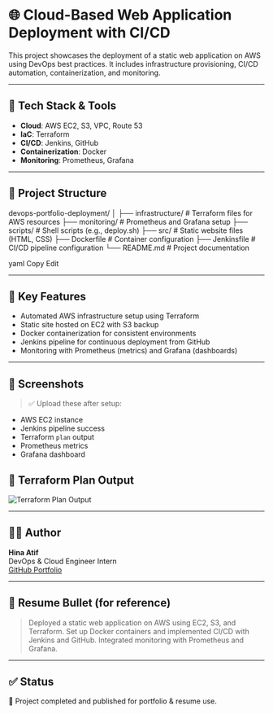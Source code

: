 # 🌐 Cloud-Based Web Application Deployment with CI/CD

This project showcases the deployment of a static web application on AWS using DevOps best practices. It includes infrastructure provisioning, CI/CD automation, containerization, and monitoring.

---

## 🚀 Tech Stack & Tools

- **Cloud**: AWS EC2, S3, VPC, Route 53
- **IaC**: Terraform
- **CI/CD**: Jenkins, GitHub
- **Containerization**: Docker
- **Monitoring**: Prometheus, Grafana

---

## 📁 Project Structure

devops-portfolio-deployment/
│
├── infrastructure/ # Terraform files for AWS resources
├── monitoring/ # Prometheus and Grafana setup
├── scripts/ # Shell scripts (e.g., deploy.sh)
├── src/ # Static website files (HTML, CSS)
├── Dockerfile # Container configuration
├── Jenkinsfile # CI/CD pipeline configuration
└── README.md # Project documentation

yaml
Copy
Edit


---

## 🔧 Key Features

- Automated AWS infrastructure setup using Terraform
- Static site hosted on EC2 with S3 backup
- Docker containerization for consistent environments
- Jenkins pipeline for continuous deployment from GitHub
- Monitoring with Prometheus (metrics) and Grafana (dashboards)

---

## 📸 Screenshots

> ✅ Upload these after setup:
- AWS EC2 instance
- Jenkins pipeline success
- Terraform `plan` output
- Prometheus metrics
- Grafana dashboard

## 🔧 Terraform Plan Output

![Terraform Plan Output](assets/screenshots/image.png)


---

## 👩‍💻 Author

**Hina Atif**  
DevOps & Cloud Engineer Intern  
[GitHub Portfolio](https://github.com/Hina-Atif)

---

## 📌 Resume Bullet (for reference)

> Deployed a static web application on AWS using EC2, S3, and Terraform. Set up Docker containers and implemented CI/CD with Jenkins and GitHub. Integrated monitoring with Prometheus and Grafana.

---

## ✅ Status

🎯 Project completed and published for portfolio & resume use.


















